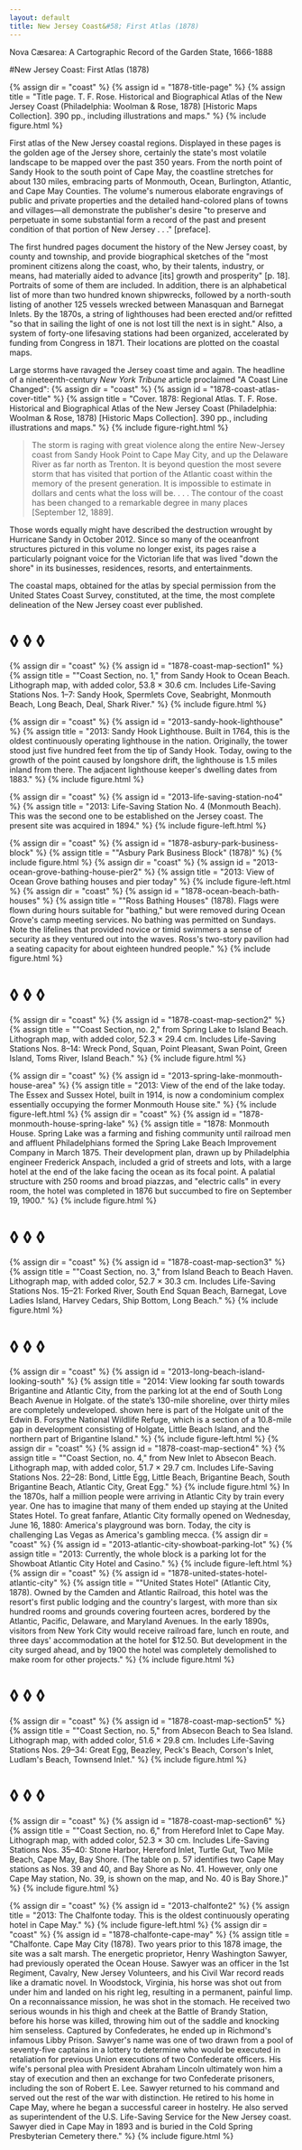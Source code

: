 ```yaml
---
layout: default
title: New Jersey Coast&#58; First Atlas (1878)
---
```


<p class="type">Nova Cæsarea: A Cartographic Record of the Garden State, 1666-1888</p>

#New Jersey Coast: First Atlas (1878)

{% assign dir = "coast" %}
{% assign id = "1878-title-page" %}
{% assign title = "Title page. T. F. Rose. Historical and Biographical Atlas of the New Jersey Coast (Philadelphia: Woolman & Rose, 1878) [Historic Maps Collection]. 390 pp., including illustrations and maps." %}
{% include figure.html %}
<p class="dropCap">
	First atlas of the New Jersey coastal regions. Displayed in these pages is the golden age of the Jersey shore, certainly the state's most volatile landscape to be mapped over the past 350 years. From the north point of Sandy Hook to the south point of Cape May, the coastline stretches for about 130 miles, embracing parts of Monmouth, Ocean, Burlington, Atlantic, and Cape May Counties. The volume's numerous elaborate engravings of public and private properties and the detailed hand-colored plans of towns and villages—all demonstrate the publisher's desire "to preserve and perpetuate in some substantial form a record of the past and present condition of that portion of New Jersey . . ." [preface].
</p>

The first hundred pages document the history of the New Jersey coast, by county and township, and provide biographical sketches of the "most prominent citizens along the coast, who, by their talents, industry, or means, had materially aided to advance [its] growth and prosperity" [p. 18]. Portraits of some of them are included. In addition, there is an alphabetical list of more than two hundred known shipwrecks, followed by a north-south listing of another 125 vessels wrecked between Manasquan and Barnegat Inlets. By the 1870s, a string of lighthouses had been erected and/or refitted "so that in sailing the light of one is not lost till the next is in sight." Also, a system of forty-one lifesaving stations had been organized, accelerated by funding from Congress in 1871. Their locations are plotted on the coastal maps.

Large storms have ravaged the Jersey coast time and again. The headline of a nineteenth-century _New York Tribune_ article proclaimed "A Coast Line Changed":
{% assign dir = "coast" %}
{% assign id = "1878-coast-atlas-cover-title" %}
{% assign title = "Cover. 1878: Regional Atlas. T. F. Rose. Historical and Biographical Atlas of the New Jersey Coast (Philadelphia: Woolman & Rose, 1878) [Historic Maps Collection]. 390 pp., including illustrations and maps." %}
{% include figure-right.html %}
>The storm is raging with great violence along the entire New-Jersey coast from Sandy Hook Point to Cape May City, and up the Delaware River as far north as Trenton. It is beyond question the most severe storm that has visited that portion of the Atlantic coast within the memory of the present generation. It is impossible to estimate in dollars and cents what the loss will be. . . . The contour of the coast has been changed to a remarkable degree in many places [September 12, 1889].

Those words equally might have described the destruction wrought by Hurricane Sandy in October 2012. Since so many of the oceanfront structures pictured in this volume no longer exist, its pages raise a particularly poignant voice for the Victorian life that was lived "down the shore" in its businesses, residences, resorts, and entertainments.

The coastal maps, obtained for the atlas by special permission from the United States Coast Survey, constituted, at the time, the most complete delineation of the New Jersey coast ever published.

<h1 class="fancy nobg">◊ ◊ ◊</h1>

{% assign dir = "coast" %}
{% assign id = "1878-coast-map-section1" %}
{% assign title = "&quot;Coast Section, no. 1,&quot; from Sandy Hook to Ocean Beach. Lithograph map, with added color, 53.8 × 30.6 cm. Includes Life-Saving Stations Nos. 1–7: Sandy Hook, Spermlets Cove, Seabright, Monmouth Beach, Long Beach, Deal, Shark River." %}
{% include figure.html %}

{% assign dir = "coast" %}
{% assign id = "2013-sandy-hook-lighthouse" %}
{% assign title = "2013: Sandy Hook Lighthouse. Built in 1764, this is the oldest continuously operating lighthouse in the nation. Originally, the tower stood just five hundred feet from the tip of Sandy Hook. Today, owing to the growth of the point caused by longshore drift, the lighthouse is 1.5 miles inland from there. The adjacent lighthouse keeper's dwelling dates from 1883." %}
{% include figure.html %}

{% assign dir = "coast" %}
{% assign id = "2013-life-saving-station-no4" %}
{% assign title = "2013: Life-Saving Station No. 4 (Monmouth Beach). This was the second one to be established on the Jersey coast. The present site was acquired in 1894." %}
{% include figure-left.html %}

{% assign dir = "coast" %}
{% assign id = "1878-asbury-park-business-block" %}
{% assign title = "&quot;Asbury Park Business Block&quot; (1878)" %}
{% include figure.html %}
{% assign dir = "coast" %}
{% assign id = "2013-ocean-grove-bathing-house-pier2" %}
{% assign title = "2013: View of Ocean Grove bathing houses and pier today" %}
{% include figure-left.html %}
{% assign dir = "coast" %}
{% assign id = "1878-ocean-beach-bath-houses" %}
{% assign title = "&quot;Ross Bathing Houses&quot; (1878). Flags were flown during hours suitable for &quot;bathing,&quot; but were removed during Ocean Grove's camp meeting services. No bathing was permitted on Sundays. Note the lifelines that provided novice or timid swimmers a sense of security as they ventured out into the waves. Ross's two-story pavilion had a seating capacity for about eighteen hundred people." %}
{% include figure.html %}

<h1 class="fancy nobg">◊ ◊ ◊</h1>

{% assign dir = "coast" %}
{% assign id = "1878-coast-map-section2" %}
{% assign title = "&quot;Coast Section, no. 2,&quot; from Spring Lake to Island Beach. Lithograph map, with added color, 52.3 × 29.4 cm. Includes Life-Saving Stations Nos. 8–14: Wreck Pond, Squan, Point Pleasant, Swan Point, Green Island, Toms River, Island Beach." %}
{% include figure.html %}

{% assign dir = "coast" %}
{% assign id = "2013-spring-lake-monmouth-house-area" %}
{% assign title = "2013: View of the end of the lake today. The Essex and Sussex Hotel, built in 1914, is now a condominium complex essentially occupying the former Monmouth House site." %}
{% include figure-left.html %}
{% assign dir = "coast" %}
{% assign id = "1878-monmouth-house-spring-lake" %}
{% assign title = "1878: Monmouth House. Spring Lake was a farming and fishing community until railroad men and affluent Philadelphians formed the Spring Lake Beach Improvement Company in March 1875. Their development plan, drawn up by Philadelphia engineer Frederick Anspach, included a grid of streets and lots, with a large hotel at the end of the lake facing the ocean as its focal point. A palatial structure with 250 rooms and broad piazzas, and &quot;electric calls&quot; in every room, the hotel was completed in 1876 but succumbed to fire on September 19, 1900." %}
{% include figure.html %}

<h1 class="fancy nobg">◊ ◊ ◊</h1>

{% assign dir = "coast" %}
{% assign id = "1878-coast-map-section3" %}
{% assign title = "&quot;Coast Section, no. 3,&quot; from Island Beach to Beach Haven. Lithograph map, with added color, 52.7 × 30.3 cm. Includes Life-Saving Stations Nos. 15–21: Forked River, South End Squan Beach, Barnegat, Love Ladies Island, Harvey Cedars, Ship Bottom, Long Beach." %}
{% include figure.html %}

<h1 class="fancy nobg">◊ ◊ ◊</h1>

{% assign dir = "coast" %}
{% assign id = "2013-long-beach-island-looking-south" %}
{% assign title = "2014: View looking far south towards Brigantine and Atlantic City, from the parking lot at the end of South Long Beach Avenue in Holgate. of the state’s 130-mile shoreline, over thirty miles are completely undeveloped. shown here is part of the Holgate unit of the Edwin B. Forsythe National Wildlife Refuge, which is a section of a 10.8-mile gap in development consisting of Holgate, Little Beach Island, and the northern part of Brigantine Island." %}
{% include figure-left.html %}
{% assign dir = "coast" %}
{% assign id = "1878-coast-map-section4" %}
{% assign title = "&quot;Coast Section, no. 4,&quot; from New Inlet to Absecon Beach. Lithograph map, with added color, 51.7 × 29.7 cm. Includes Life-Saving Stations Nos. 22–28: Bond, Little Egg, Little Beach, Brigantine Beach, South Brigantine Beach, Atlantic City, Great Egg." %}
{% include figure.html %}
In the 1870s, half a million people were arriving in Atlantic City by train every year. One has to imagine that many of them ended up staying at the United States Hotel. To great fanfare, Atlantic City formally opened on Wednesday, June 16, 1880: America's playground was born. Today, the city is challenging Las Vegas as America's gambling mecca.
{% assign dir = "coast" %}
{% assign id = "2013-atlantic-city-showboat-parking-lot" %}
{% assign title = "2013: Currently, the whole block is a parking lot for the Showboat Atlantic City Hotel and Casino." %}
{% include figure-left.html %}
{% assign dir = "coast" %}
{% assign id = "1878-united-states-hotel-atlantic-city" %}
{% assign title = "&quot;United States Hotel&quot; (Atlantic City, 1878). Owned by the Camden and Atlantic Railroad, this hotel was the resort's first public lodging and the country's largest, with more than six hundred rooms and grounds covering fourteen acres, bordered by the Atlantic, Pacific, Delaware, and Maryland Avenues. In the early 1890s, visitors from New York City would receive railroad fare, lunch en route, and three days' accommodation at the hotel for $12.50. But development in the city surged ahead, and by 1900 the hotel was completely demolished to make room for other projects." %}
{% include figure.html %}

<h1 class="fancy nobg">◊ ◊ ◊</h1>

{% assign dir = "coast" %}
{% assign id = "1878-coast-map-section5" %}
{% assign title = "&quot;Coast Section, no. 5,&quot; from Absecon Beach to Sea Island. Lithograph map, with added color, 51.6 × 29.8 cm. Includes Life-Saving Stations Nos. 29–34: Great Egg, Beazley, Peck's Beach, Corson's Inlet, Ludlam's Beach, Townsend Inlet." %}
{% include figure.html %}

<h1 class="fancy nobg">◊ ◊ ◊</h1>

{% assign dir = "coast" %}
{% assign id = "1878-coast-map-section6" %}
{% assign title = "&quot;Coast Section, no. 6,&quot; from Hereford Inlet to Cape May. Lithograph map, with added color, 52.3 × 30 cm. Includes Life-Saving Stations Nos. 35–40: Stone Harbor, Hereford Inlet, Turtle Gut, Two Mile Beach, Cape May, Bay Shore. (The table on p. 57 identifies two Cape May stations as Nos. 39 and 40, and Bay Shore as No. 41. However, only one Cape May station, No. 39, is shown on the map, and No. 40 is Bay Shore.)" %}
{% include figure.html %}

{% assign dir = "coast" %}
{% assign id = "2013-chalfonte2" %}
{% assign title = "2013: The Chalfonte today. This is the oldest continuously operating hotel in Cape May." %}
{% include figure-left.html %}
{% assign dir = "coast" %}
{% assign id = "1878-chalfonte-cape-may" %}
{% assign title = "Chalfonte. Cape May City (1878). Two years prior to this 1878 image, the site was a salt marsh. The energetic proprietor, Henry Washington Sawyer, had previously operated the Ocean House. Sawyer was an officer in the 1st Regiment, Cavalry, New Jersey Volunteers, and his Civil War record reads like a dramatic novel. In Woodstock, Virginia, his horse was shot out from under him and landed on his right leg, resulting in a permanent, painful limp. On a reconnaissance mission, he was shot in the stomach. He received two serious wounds in his thigh and cheek at the Battle of Brandy Station, before his horse was killed, throwing him out of the saddle and knocking him senseless. Captured by Confederates, he ended up in Richmond's infamous Libby Prison. Sawyer's name was one of two drawn from a pool of seventy-five captains in a lottery to determine who would be executed in retaliation for previous Union executions of two Confederate officers. His wife's personal plea with President Abraham Lincoln ultimately won him a stay of execution and then an exchange for two Confederate prisoners, including the son of Robert E. Lee. Sawyer returned to his command and served out the rest of the war with distinction. He retired to his home in Cape May, where he began a successful career in hostelry. He also served as superintendent of the U.S. Life-Saving Service for the New Jersey coast. Sawyer died in Cape May in 1893 and is buried in the Cold Spring Presbyterian Cemetery there." %}
{% include figure.html %}